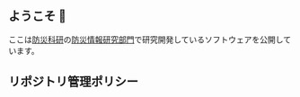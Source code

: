 ## ようこそ 👋
ここは[防災科研](https://www.bosai.go.jp)の[防災情報研究部門](https://risk.ecom-plat.jp/)で研究開発しているソフトウェアを公開しています。

## リポジトリ管理ポリシー
